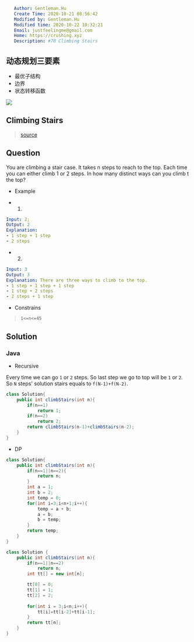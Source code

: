 ```yaml
   Author: Gentleman.Hu
   Create Time: 2020-10-21 08:56:42
   Modified by: Gentleman.Hu
   Modified time: 2020-10-22 10:32:21
   Email: justfeelingme@gmail.com
   Home: https://crushing.xyz
   Description: #70 Climbing Stairs
 ```


## 动态规划三要素

- 最优子结构
- 边界
- 状态转移函数
  
![](https://cdn.acwing.com/media/article/image/2019/09/13/1833_e192f0d8d6-Snipaste_2019-09-13_17-06-58.png)

## Climbing Stairs

> [source](https://leetcode.com/problems/climbing-stairs/)

## Question

You are climbing a stair case. It takes n steps to reach to the top. Each time you can either climb 1 or 2 steps. In how many distinct ways can you climb t the top?

- Example

- 1.

```yaml
Input: 2;
Output: 2
Explanation: 
- 1 step + 1 step
- 2 steps
```

- 2.

```yaml
Input: 3
Output: 3
Explanation: There are three ways to climb to the top.
- 1 step + 1 step + 1 step
- 1 step + 2 steps
- 2 steps + 1 step
```

- Constrains

> `1<=n<=45`

## Solution

### Java

- Recursive

Every time we can go `1` or `2` steps. So last step we go to top will be `1` or `2`. So `N` steps' solution stairs equals to `f(N-1)+f(N-2)`.

```java
class Solution{
	public int climbStairs(int n){
		if(n==1)
			return 1;
		if(n==2)
			return 2;
		return climbStairs(n-1)+climbStairs(n-2);
	}
}
```

- DP

```java
class Solution{
	public int climbStairs(int n){ 
		if(n==1||n==2){
			return n;
		}
		int a = 1;
		int b = 2;
		int temp = 0;
		for(int i=3;i<n+1;i++){
			temp = a + b;
			a = b;
			b = temp;
		}
		return temp;
	}
}
```

```java
class Solution {
	public int climbStairs(int n){
		if(n==1||n==2)
			return n;
		int tt[] = new int[n];

		tt[0] = 0;
		tt[1] = 1;
		tt[2] = 2;
		
		for(int i = 3;i<n;i++){
			tt[i]=tt[i-2]+tt[i-1];
		}
		return tt[n];
	}
}
```